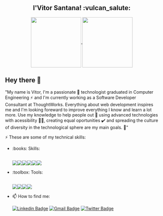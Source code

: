 <h2 align="center">I'Vitor Santana! :vulcan_salute:</h2>

<p align="center">
  <a href="https://github.com/vitorSantanaDev/github-readme-stats">
    <img
      align="center"
      height="165"
      src="https://github-readme-stats.vercel.app/api?username=vitorSantanaDev&count_private=true&show_icons=true&custom_title=Github%20Status&hide=issues&theme=dark"
    />
  </a>
  
  <a href="https://github.com/vitorSantanaDev/github-readme-stats">
    <img
      align="center"
      height="165"
      src="https://github-readme-stats.vercel.app/api/top-langs/?username=vitorSantanaDev&&layout=compact&theme=dark"
    />
  </a>
</p>

## Hey there 👋

"My name is Vitor, I'm a passionate :blue_heart: technologist graduated in Computer Engineering :zap: and I'm currently working as a Software Developer Consultant at ThoughtWorks. Everything about web development inspires me and I'm looking foreward to improve everything I know and learn a lot more. Use my knowledge to help people out :handshake: using advanced technologies with acessibility :woman_in_manual_wheelchair:, creating equal oportunities :heavy_check_mark: and spreading the culture of diversity in the technological sphere are my main goals. :dart:"

:zap: These are some of my technical skills:
<ul>
  
  <li>:books: Skills:</li>
  <br/>
  <p align="left">
  <img src="https://img.shields.io/badge/HTML5-E34F26?style=for-the-badge&logo=html5&logoColor=white"><img src="https://img.shields.io/badge/CSS3-1572B6?style=for-the-badge&logo=css3&logoColor=white"><img src="https://img.shields.io/badge/JavaScript-F7DF1E?style=for-the-badge&logo=javascript&logoColor=black"><img src="https://img.shields.io/badge/TypeScript-007ACC?style=for-the-badge&logo=typescript&logoColor=white"><img src="https://img.shields.io/badge/React-20232A?style=for-the-badge&logo=react&logoColor=61DAFB"><img src="https://img.shields.io/badge/sass-bf4080?style=for-the-badge&logo=sass&logoColor=white">
  </p>
  
  <li>:toolbox: Tools:</li>
  <br/>
  <p align="left">
<img src="https://img.shields.io/badge/Git-F05032?style=for-the-badge&logo=git&logoColor=white"><img src="https://img.shields.io/badge/Docker-2CA5E0?style=for-the-badge&logo=docker&logoColor=white"><img src="https://img.shields.io/badge/Visual_Studio_Code-0078D4?style=for-the-badge&logo=visual%20studio%20code&logoColor=white"><img src="https://img.shields.io/badge/Figma-black?style=for-the-badge&logo=figma&logoColor=white">
  </p>
</ul>

* 📫 How to find me:<br><br> 
[![Linkedin Badge](https://img.shields.io/badge/LinkedIn-0077B5?style=for-the-badge&logo=linkedin&logoColor=white&link=https://www.linkedin.com/in/vitor-santana-bbb607217/)](https://www.linkedin.com/in/vitor-santana-bbb607217/)
[![Gmail Badge](https://img.shields.io/badge/Gmail-D14836?style=for-the-badge&logo=gmail&logoColor=white&link=vitorsantana.developer@gmail.com)](mailto:vitorsantana.developer@gmail.com)
[![Twitter Badge](https://img.shields.io/badge/Twitter-white?style=for-the-badge&logo=twitter&logoColor=black&link=https://twitter.com/VitorSantanaDev)](https://twitter.com/VitorSantanaDev)

